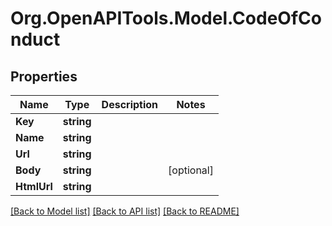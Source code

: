 # Org.OpenAPITools.Model.CodeOfConduct

## Properties

Name | Type | Description | Notes
------------ | ------------- | ------------- | -------------
**Key** | **string** |  | 
**Name** | **string** |  | 
**Url** | **string** |  | 
**Body** | **string** |  | [optional] 
**HtmlUrl** | **string** |  | 

[[Back to Model list]](../README.md#documentation-for-models) [[Back to API list]](../README.md#documentation-for-api-endpoints) [[Back to README]](../README.md)

